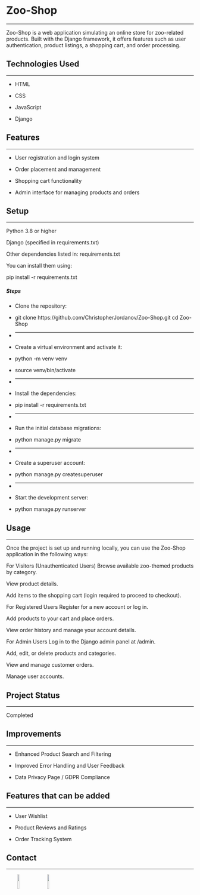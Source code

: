 <h1>Zoo-Shop</h1>
<hr><p>Zoo-Shop is a web application simulating an online store for zoo-related products. Built with the Django framework, it offers features such as user authentication, product listings, a shopping cart, and order processing.</p><h2>Technologies Used</h2>
<hr><ul>
<li>HTML</li>
</ul><ul>
<li>CSS</li>
</ul><ul>
<li>JavaScript</li>
</ul><ul>
<li>Django</li>
</ul><h2>Features</h2>
<hr><ul>
<li>User registration and login system</li>
</ul><ul>
<li>Order placement and management</li>
</ul><ul>
<li>Shopping cart functionality</li>
</ul><ul>
<li>Admin interface for managing products and orders</li>
</ul><h2>Setup</h2>
<hr><p>Python 3.8 or higher</p>
<p>Django (specified in requirements.txt)</p>
<p>Other dependencies listed in: requirements.txt</p>
<p>You can install them using:</p>
<p>pip install -r requirements.txt</p><h5>Steps</h5><ul>
<li>Clone the repository:</li>
</ul><ul>
<li>git clone https://github.com/ChristopherJordanov/Zoo-Shop.git cd Zoo-Shop</li>
</ul><ul>
<li>
<hr>
</li>
</ul><ul>
<li>Create a virtual environment and activate it:</li>
</ul><ul>
<li>python -m venv venv</li>
</ul><ul>
<li>source venv/bin/activate</li>
</ul><ul>
<li>
<hr>
</li>
</ul><ul>
<li>Install the dependencies:</li>
</ul><ul>
<li>pip install -r requirements.txt</li>
</ul><ul>
<li>
<hr>
</li>
</ul><ul>
<li>Run the initial database migrations:</li>
</ul><ul>
<li>python manage.py migrate</li>
</ul><ul>
<li>
<hr>
</li>
</ul><ul>
<li>Create a superuser account:</li>
</ul><ul>
<li>python manage.py createsuperuser</li>
</ul><ul>
<li>
<hr>
</li>
</ul><ul>
<li>Start the development server:</li>
</ul><ul>
<li>python manage.py runserver</li>
</ul><h2>Usage</h2>
<hr><p>Once the project is set up and running locally, you can use the Zoo-Shop application in the following ways:</p>
<p>For Visitors (Unauthenticated Users)
Browse available zoo-themed products by category.</p>
<p>View product details.</p>
<p>Add items to the shopping cart (login required to proceed to checkout).</p>
<p>For Registered Users
Register for a new account or log in.</p>
<p>Add products to your cart and place orders.</p>
<p>View order history and manage your account details.</p>
<p>For Admin Users
Log in to the Django admin panel at /admin.</p>
<p>Add, edit, or delete products and categories.</p>
<p>View and manage customer orders.</p>
<p>Manage user accounts.</p><h2>Project Status</h2>
<hr><p>Completed</p><h2>Improvements</h2>
<hr><ul>
<li>Enhanced Product Search and Filtering</li>
</ul><ul>
<li>Improved Error Handling and User Feedback</li>
</ul><ul>
<li>Data Privacy Page / GDPR Compliance</li>
</ul><h2>Features that can be added</h2>
<hr><ul>
<li>User Wishlist</li>
</ul><ul>
<li>Product Reviews and Ratings</li>
</ul><ul>
<li>Order Tracking System</li>
</ul><h2>Contact</h2>
<hr><p><span style="margin-right: 30px;"></span><a href="https://www.linkedin.com/in/christopher-jordanov-562225362/"><img target="_blank" src="https://cdn.jsdelivr.net/gh/devicons/devicon/icons/linkedin/linkedin-original.svg" style="width: 10%;"></a><span style="margin-right: 30px;"></span><a href="https://github.com/ChristopherJordanov"><img target="_blank" src="https://cdn.jsdelivr.net/gh/devicons/devicon/icons/github/github-original.svg" style="width: 10%;"></a></p>
